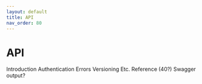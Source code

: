```yaml
---
layout: default
title: API
nav_order: 80
---
```


# API

Introduction
Authentication
Errors
Versioning
Etc.
Reference (40?)
Swagger output?

